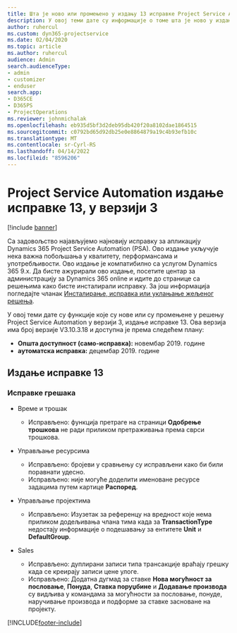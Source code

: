 ```yaml
---
title: Шта је ново или промењено у издању 13 исправке Project Service Automation верзије 3
description: У овој теми дате су информације о томе шта је ново у издању исправке 13 за Project Service Automation у верзији 3.
author: ruhercul
ms.custom: dyn365-projectservice
ms.date: 02/04/2020
ms.topic: article
ms.author: ruhercul
audience: Admin
search.audienceType:
- admin
- customizer
- enduser
search.app:
- D365CE
- D365PS
- ProjectOperations
ms.reviewer: johnmichalak
ms.openlocfilehash: eb935d5bf3d2deb95db420f20a8102dae1864515
ms.sourcegitcommit: c0792bd65d92db25e0e8864879a19c4b93efb10c
ms.translationtype: MT
ms.contentlocale: sr-Cyrl-RS
ms.lasthandoff: 04/14/2022
ms.locfileid: "8596206"
---
```

# <a name="project-service-automation-update-release-13-v3"></a>Project Service Automation издање исправке 13, у верзији 3

[!include [banner](../includes/psa-now-project-operations.md)]

Са задовољство најављујемо најновију исправку за апликацију Dynamics 365 Project Service Automation (PSA). Ово издање укључује нека важна побољшања у квалитету, перформансама и употребљивости. Ово издање је компатибилно са услугом Dynamics 365 9.x. Да бисте ажурирали ово издање, посетите центар за администрацију за Dynamics 365 online и идите до странице са решењима како бисте инсталирали исправку. За још информација погледајте чланак [Инсталирање, исправка или уклањање жељеног решења](/power-platform/admin/install-remove-preferred-solution).

У овој теми дате су функције које су нове или су промењене у решењу Project Service Automation у верзији 3, издање исправке 13. Ова верзија има број верзије V3.10.3.18 и доступна је према следећем плану:

- **Општа доступност (само-исправка):** новембар 2019. године
- **аутоматска исправка:** децембар 2019. године


## <a name="update-release-13"></a>Издање исправке 13 

### <a name="bug-fixes"></a>Исправке грешака

- Време и трошак

     - Исправљено: функција претраге на страници **Одобрење трошкова** не ради приликом претраживања према сврси трошкова.

- Управљање ресурсима

     - Исправљено: бројеви у сравњењу су исправљени како би били поравнати удесно.
     - Исправљено: није могуће доделити именоване ресурсе задацима путем картице **Распоред**.

- Управљање пројектима

     - Исправљено: Изузетак за референцу на вредност које нема приликом додељивања члана тима када за **TransactionType** недостају информације о подешавању за ентитете **Unit** и **DefaultGroup**.

- Sales

     - Исправљено: дуплирани записи типа трансакције враћају грешку када се креирају записи цене улоге.
     - Исправљено: Додатна дугмад за ставке **Нова могућност за пословање**, **Понуда**, **Ставка поруџбине** и **Додавање производа** су видљива у командама за могућности за пословање, понуде, наручивање производа и подформе за ставке засноване на пројекту.




[!INCLUDE[footer-include](../includes/footer-banner.md)]

